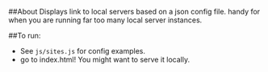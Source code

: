 ##About
Displays link to local servers based on a json config file. handy for when you are running far too many local server instances.

##To run:

* See `js/sites.js` for config examples.
* go to index.html! You might want to serve it locally.
